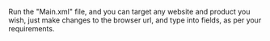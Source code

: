 Run the "Main.xml" file, and you can target any website and product you wish, just make changes to the browser url, and type into fields, as per your requirements.
